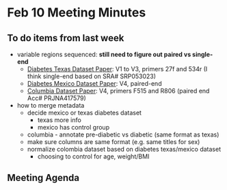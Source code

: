 # Feb 10 Meeting Minutes

## To do items from last week
* variable regions sequenced: **still need to figure out paired vs single-end**
    * [Diabetes Texas Dataset Paper](https://link.springer.com/article/10.1186/s40168-015-0072-y#MOESM1): V1 to V3, primers 27f and 534r (I think single-end based on SRA# SRP053023)
    * [Diabetes Mexico Dataset Paper](https://journals.plos.org/plosone/article?id=10.1371/journal.pone.0251245): V4, paired-end
    * [Columbia Dataset Paper](https://pubmed.ncbi.nlm.nih.gov/30054529/): V4, primers F515 and R806 (paired end Acc# PRJNA417579)
* how to merge metadata
    * decide mexico or texas diabetes dataset
        * texas more info
        * mexico has control group
    * columbia - annotate pre-diabetic vs diabetic (same format as texas)
    * make sure columns are same format (e.g. same titles for sex)
    * normalize colombia dataset based on diabetes texas/mexico dataset
        * choosing to control for age, weight/BMI
     
## Meeting Agenda
